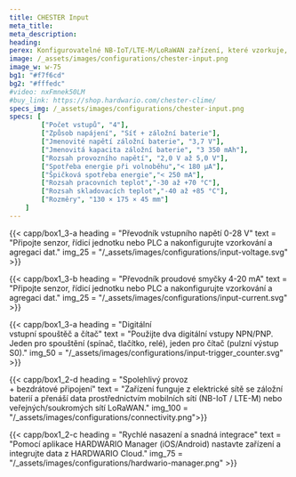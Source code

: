 ```yaml
---
title: CHESTER Input
meta_title: 
meta_description:
heading: 
perex: Konfigurovatelné NB-IoT/LTE-M/LoRaWAN zařízení, které vzorkuje, agreguje, bufferuje a hlásí hodnoty na čtyřech digitálních/analogových vstupech a zachycuje změny na digitálních vstupech.
image: /_assets/images/configurations/chester-input.png
image_w: w-75
bg1: "#f7f6cd"
bg2: "#fffedc"
#video: nxFmnek50LM
#buy_link: https://shop.hardwario.com/chester-clime/
specs_img: /_assets/images/configurations/chester-input.png
specs: [
        ["Počet vstupů", "4"],
        ["Způsob napájení", "Síť + záložní baterie"],
        ["Jmenovité napětí záložní baterie", "3,7 V"],
        ["Jmenovitá kapacita záložní baterie", "3 350 mAh"],
        ["Rozsah provozního napětí", "2,0 V až 5,0 V"],
        ["Spotřeba energie při volnoběhu","< 180 μA"],
        ["Špičková spotřeba energie","< 250 mA"],
        ["Rozsah pracovních teplot","-30 až +70 °C"],
        ["Rozsah skladovacích teplot","-40 až +85 °C"],
        ["Rozměry", "130 × 175 × 45 mm"]
    ]
---
```


{{< capp/box1_3-a heading = "Převodník vstupního napětí 0-28 V" text = "Připojte senzor, řídicí jednotku nebo PLC a nakonfigurujte vzorkování a agregaci dat." img_25 = "/_assets/images/configurations/input-voltage.svg" >}}
        
{{< capp/box1_3-b heading = "Převodník proudové smyčky 4-20 mA" text = "Připojte senzor, řídicí jednotku nebo PLC a nakonfigurujte vzorkování a agregaci dat." img_25 = "/_assets/images/configurations/input-current.svg" >}}

{{< capp/box1_3-a heading = "Digitální<br/> vstupní spouštěč a čítač" text = "Použijte dva digitální vstupy NPN/PNP. Jeden pro spouštění (spínač, tlačítko, relé), jeden pro čítač (pulzní výstup S0)." img_50 = "/_assets/images/configurations/input-trigger_counter.svg" >}}

{{< capp/box1_2-d heading = "Spolehlivý provoz<br/> + bezdrátové připojení" text = "Zařízení funguje z elektrické sítě se záložní baterií a přenáší data prostřednictvím mobilních sítí (NB-IoT / LTE-M) nebo veřejných/soukromých sítí LoRaWAN." img_100 = "/_assets/images/configurations/connectivity.png">}}

{{< capp/box1_2-c heading = "Rychlé nasazení a&nbsp;snadná&nbsp;integrace" text = "Pomocí aplikace HARDWARIO Manager (iOS/Android) nastavte zařízení a integrujte data z HARDWARIO Cloud." img_75 = "/_assets/images/configurations/hardwario-manager.png" >}}
